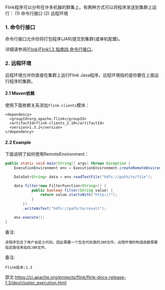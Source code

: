 Flink程序可以分布在许多机器的群集上。有两种方式可以将程序发送到集群上运行：
(1) 命令行接口
(2) 远程环境

### 1. 命令行接口

命令行接口允许你将打包程序(JAR)提交到集群(或单机配置)。

详细请参阅[[Flink]Flink1.3 指南四 命令行接口](http://blog.csdn.net/sunnyyoona/article/details/78316406)。

### 2. 远程环境

远程环境允许你直接在集群上运行Flink Java程序。远程环境指的是你要在上面运行程序的集群。

#### 2.1 Maven依赖

使用下面依赖关系添加`flink-clients`模块：
```
<dependency>
  <groupId>org.apache.flink</groupId>
  <artifactId>flink-clients_2.10</artifactId>
  <version>1.3.2</version>
</dependency>
```
#### 2.2 Example

下面说明了如何使用RemoteEnvironment：
```Java
public static void main(String[] args) throws Exception {
    ExecutionEnvironment env = ExecutionEnvironment.createRemoteEnvironment("flink-master", 6123, "/home/user/udfs.jar");

    DataSet<String> data = env.readTextFile("hdfs://path/to/file");

    data.filter(new FilterFunction<String>() {
            public boolean filter(String value) {
                return value.startsWith("http://");
            }
        })
        .writeAsText("hdfs://path/to/result");

    env.execute();
}
```
备注:
```
该程序包含了用户自定义代码，因此需要一个包含代码类的JAR文件。远程环境的构造函数需要指定路径来指向JAR文件。
```


备注:
```
Flink版本:1.3
```

原文:https://ci.apache.org/projects/flink/flink-docs-release-1.3/dev/cluster_execution.html
